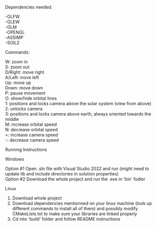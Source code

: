 Dependencies needed:

-GLFW  
-GLEW  
-GLM  
-OPENGL  
-ASSIMP  
-SOIL2  

Commands:

W: zoom in  
S: zoom out  
D/Right: move right  
A/Left: move left  
Up: move up  
Down: move down  
P: pause movement  
O: show/hide orbital lines  
1: positions and locks camera above the solar system (view from above)  
2: unlocks camera  
3: positions and locks camera above earth, always oriented towards the middle  
M: increase orbital speed  
N: decrease orbital speed  
=: increase camera speed  
-: decrease camera speed

Running Instructions

Windows

Option #1 Open .sln file with Visual Studio 2022 and run (might need to update lib and include directories in solution properties)  
Option #2 Download the whole project and run the .exe in 'bin' fodler

Linux

1. Download whole project
2. Download dependencies mentionned on your linux machine (look up different commands to install all of them) and possibly modify CMakeLists.txt to make sure your libraries are linked properly
3. Cd into 'build' folder and follow README instructions
